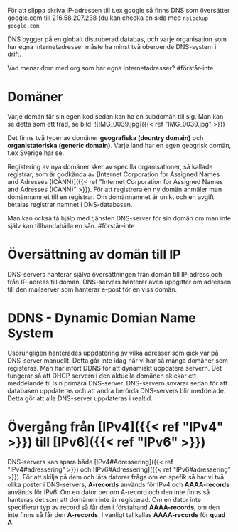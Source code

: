 För att slippa skriva IP-adressen till t.ex google så finns DNS som översätter google.com till 216.58.207.238 (du kan checka en sida med `nslookup google.com`. 

DNS bygger på en globalt distruberad databas, och varje organisation som har egna Internetadresser måste ha minst två oberoende DNS-system i drift. 

Vad menar dom med org som har egna internetadresser? #förstår-inte 

# Domäner
Varje domän får sin egen kod sedan kan ha en subdomän till sig. Man kan se detta som ett träd, se bild. 
![IMG_0039.jpg]({{< ref "IMG_0039.jpg" >}})

Det finns två typer av domäner **geografiska (dountry domain)** och **organistatoriska (generic domain)**. Varje land har en egen geogrisk domän, t.ex Sverige har se. 

Registering av nya domäner sker av specilla organisationer, så kallade registrar, som är godkända av [Internet Corporation for Assigned Names and Adresses (ICANN)]({{< ref "Internet Corporation for Assigned Names and Adresses (ICANN)" >}}). För att registrera en ny domän anmäler man domännamnet till en registrar. Om domännamnet är unikt och en avgift betalas registrar namnet i DNS-databasen. 

Man kan också få hjälp med tjänsten DNS-server för sin domän om man inte själv kan tillhandahålla en sån. #förstår-inte 

# Översättning av domän till IP
DNS-servers hanterar själva översättningen från domän till IP-adress och från IP-adress till domän. DNS-servers hanterar även uppgifter om adressen till den mailserver som hanterar e-post för en viss domän.

# DDNS - Dynamic Domian Name System
Usprungligen hanterades uppdatering av vilka adresser som gick var på DNS-server manuellt. Detta går inte idag när vi har så många domäner som registeras. Man har infört DDNS för att dynamiskt uppdatera servern. Det fungerar så att DHCP servern i den aktuella domänen skickar ett meddelande til lsin primära DNS-server. DNS-servern snvarar sedan för att databasen uppdateras och att andra berörda DNS-servers blir meddelade. Detta gör att alla DNS-server uppdateras i realtid.

# Övergång från [IPv4]({{< ref "IPv4" >}}) till [IPv6]({{< ref "IPv6" >}})

DNS-servers kan spara både [IPv4#Adressering]({{< ref "IPv4#adressering" >}}) och [IPv6#Adressering]({{< ref "IPv6#adressering" >}}). För att skilja på dem och låta datorer fråga om en spefik så har vi två olika poster i DNS-servers, **A-records** används för IPv4 och **AAAA-records** används för IPv6. Om en dator ber om A-record och den inte finns så hanteras det som att domänen inte är registerad. Om en dator inte specifierar typ av record så får den i förstahand **AAAA-records**, om den inte finns så får den **A-records**. I vanligt tal kallas **AAAA-records** för **quad A**.

